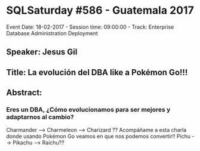 # SQLSaturday #586 - Guatemala 2017
Event Date: 18-02-2017 - Session time: 09:00:00 - Track: Enterprise Database Administration  Deployment
## Speaker: Jesus Gil
## Title: La evolución del DBA like a Pokémon Go!!!
## Abstract:
### Eres un DBA, ¿Cómo evolucionamos para ser mejores y adaptarnos al cambio?
Charmander --> Charmeleon --> Charizard ??
Acompáñame a esta charla donde usando Pokémon Go veamos en que nos podemos convertir!!
Pichu --> Pikachu --> Raichu??
